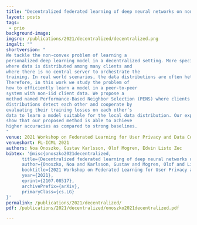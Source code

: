 ```yaml
---
title: "Decentralized federated learning of deep neural networks on non-iid data"
layout: posts
tags:
 - prio
background-image: 
imgsrc: /publications/2021/decentralized/decentralized.png
imgalt: ""
shortversion: "
We tackle the non-convex problem of learning a
personalized deep learning model in a decentralized setting. More specifically, we study decentralized federated learning, a peer-to-peer setting
where data is distributed among many clients and
where there is no central server to orchestrate the
training. In real world scenarios, the data distributions are often heterogeneous between clients.
Therefore, in this work we study the problem of
how to efficiently learn a model in a peer-to-peer
system with non-iid client data. We propose a
method named Performance-Based Neighbor Selection (PENS) where clients with similar data
distributions detect each other and cooperate by
evaluating their training losses on each other’s
data to learn a model suitable for the local data distribution. Our experiments on benchmark datasets
show that our proposed method is able to achieve
higher accuracies as compared to strong baselines.
"
venue: 2021 Workshop on Federated Learning for User Privacy and Data Confidentiality at the 38th International Conference on Machine Learning
venueshort: FL-ICML 2021
authors: Noa Onoszko, Gustav Karlsson, Olof Mogren, Edvin Listo Zec
bibtex: '@misc{onoszko2021decentralized,
      title={Decentralized federated learning of deep neural networks on non-iid data}, 
      author={Onoszko, Noa and Karlsson, Gustav and Mogren, Olof and Listo Zec, Edvin},
      booktitle={2021 Workshop on Federated Learning for User Privacy and Data Confidentiality at the 38th International Conference on Machine Learning},
      year={2021},
      eprint={2107.08517},
      archivePrefix={arXiv},
      primaryClass={cs.LG}
}'
permalink: /publications/2021/decentralized/
pdf: /publications/2021/decentralized/onoszko2021decentralized.pdf

---
```

